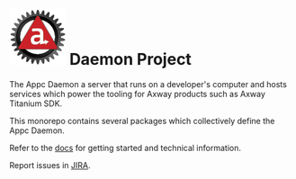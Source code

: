 # ![Appc Daemon logo](docs/images/appc-daemon.png) Daemon Project

The Appc Daemon a server that runs on a developer's computer and hosts services which power the
tooling for Axway products such as Axway Titanium SDK.

This monorepo contains several packages which collectively define the Appc Daemon.

Refer to the [docs](docs/) for getting started and technical information.

Report issues in [JIRA](https://jira.appcelerator.org/projects/DAEMON/issues).
